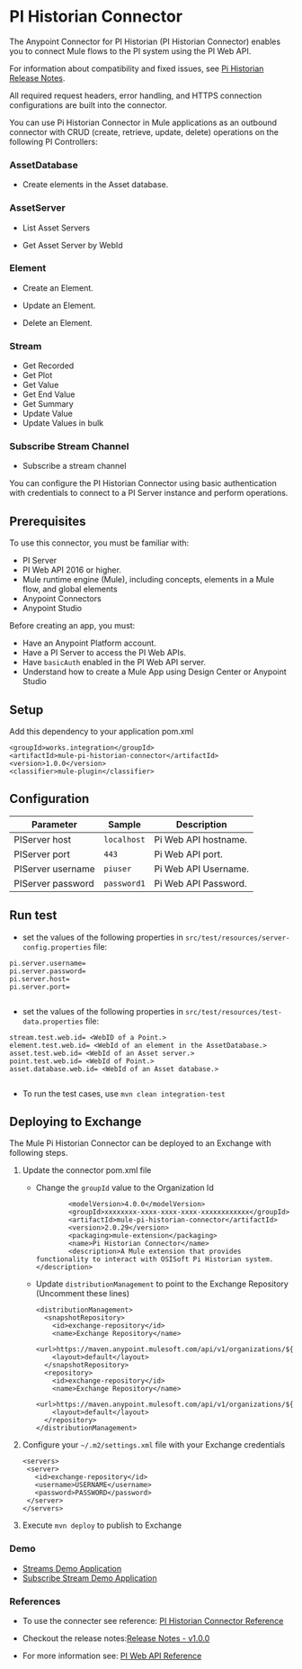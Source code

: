 # PI Historian Connector

The Anypoint Connector for PI Historian (PI Historian Connector) enables you to connect Mule flows to the PI system using the PI Web API.

For information about compatibility and fixed issues, see [Pi Historian Release Notes](http://example.com/).

All required request headers, error handling, and HTTPS connection configurations are built into the connector.

You can use Pi Historian Connector in Mule applications as an outbound connector with CRUD (create, retrieve, update, delete) operations on the following PI Controllers:

### AssetDatabase

- Create elements in the Asset database.

### AssetServer

- List Asset Servers
  		
- Get Asset Server by WebId

### Element

- Create an Element.
	
- Update an Element.
	
- Delete an Element.

### Stream

- Get Recorded
- Get Plot
- Get Value
- Get End Value
- Get Summary
- Update Value
- Update Values in bulk
  
### Subscribe Stream Channel

 - Subscribe a stream channel

You can configure the PI Historian Connector using basic authentication with credentials to connect to a PI Server instance and perform operations.

## Prerequisites

To use this connector, you must be familiar with:

- PI Server
- PI Web API 2016 or higher.
- Mule runtime engine (Mule), including concepts, elements in a Mule flow, and global elements
- Anypoint Connectors
- Anypoint Studio

Before creating an app, you must:

- Have an Anypoint Platform account.
- Have a PI Server to access the PI Web APIs.
- Have `basicAuth` enabled in the PI Web API server.
- Understand how to create a Mule App using Design Center or Anypoint Studio

## Setup

Add this dependency to your application pom.xml

```
<groupId>works.integration</groupId>
<artifactId>mule-pi-historian-connector</artifactId>
<version>1.0.0</version>
<classifier>mule-plugin</classifier>
```

## Configuration

|Parameter|Sample|Description|
|---|---|---|
|PIServer host| `localhost` | Pi Web API hostname. |
|PIServer port|`443`| Pi Web API port.|
|PIServer username|`piuser`|Pi Web API Username.|
|PIServer password|`password1`|Pi Web API Password.|


## Run test

* set the values of the following properties in `src/test/resources/server-config.properties` file:

```
pi.server.username=
pi.server.password=
pi.server.host=
pi.server.port=
		
```

* set the values of the following properties in `src/test/resources/test-data.properties` file:

```
stream.test.web.id= <WebID of a Point.>
element.test.web.id= <WebId of an element in the AssetDatabase.>
asset.test.web.id= <WebId of an Asset server.>
point.test.web.id= <WebId of Point.>
asset.database.web.id= <WebId of an Asset database.>
		
```

* To run the test cases, use `mvn clean integration-test`

## Deploying to Exchange
The Mule Pi Historian Connector can be deployed to an Exchange with following steps.

1. Update the connector pom.xml file
    * Change the `groupId` value to the Organization Id 
        
        
        ```
        		<modelVersion>4.0.0</modelVersion>
				<groupId>xxxxxxxx-xxxx-xxxx-xxxx-xxxxxxxxxxxx</groupId>
				<artifactId>mule-pi-historian-connector</artifactId>
				<version>2.0.29</version>
				<packaging>mule-extension</packaging>
				<name>Pi Historian Connector</name>
				<description>A Mule extension that provides functionality to interact with OSISoft Pi Historian system.</description>

      	```
           
     
    * Update `distributionManagement` to point to the Exchange Repository (Uncomment these lines)
        
        ```
        <distributionManagement>
          <snapshotRepository>
            <id>exchange-repository</id>
            <name>Exchange Repository</name>
            <url>https://maven.anypoint.mulesoft.com/api/v1/organizations/${pom.groupId}/maven</url>
            <layout>default</layout>
          </snapshotRepository>
          <repository>
            <id>exchange-repository</id>
            <name>Exchange Repository</name>
            <url>https://maven.anypoint.mulesoft.com/api/v1/organizations/${pom.groupId}/maven</url>
            <layout>default</layout>
          </repository>
        </distributionManagement>
        ```
2. Configure your `~/.m2/settings.xml` file with your Exchange credentials

    ```
    <servers>
     <server>
       <id>exchange-repository</id>
       <username>USERNAME</username>
       <password>PASSWORD</password>
     </server>
    </servers>
    
    ```
3. Execute `mvn deploy` to publish to Exchange

### Demo

* [Streams Demo Application](https://github.com/IntegrationWorksAus/mule-pi-historian-connector/tree/main/demos/mule-pi-historian-connector-stream-operations-demo)
* [Subscribe Stream Demo Application](https://github.com/IntegrationWorksAus/mule-pi-historian-connector/tree/main/demos/mule-pi-historian-connector-subscribe-streams-demo)

### References
* To use the connecter see reference: [PI Historian Connector Reference](https://github.com/IntegrationWorksAus/mule-pi-historian-connector/blob/1.0.0/user-manual.adoc)

* Checkout the release notes:[Release Notes - v1.0.0](https://github.com/IntegrationWorksAus/mule-pi-historian-connector/blob/1.0.0/user-manual.adoc)

* For more information see: [PI Web API Reference](https://techsupport.osisoft.com/Documentation/PI-Web-API/help.html)

